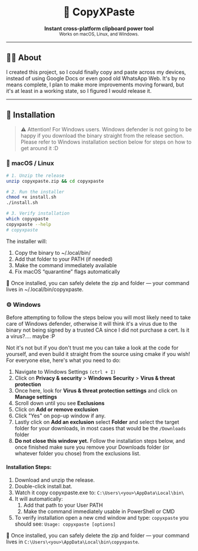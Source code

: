 <h1 align="center">🚀 CopyXPaste</h1>

<p align="center">
  <b>Instant cross-platform clipboard power tool</b><br>
  <sub>Works on macOS, Linux, and Windows.</sub>
</p>

---
## 🧑‍💻 About
I created this project, so I could finally copy and paste across my devices, instead of using Google Docs or even good old 
WhatsApp Web. It's by no means complete, I plan to make more improvements moving forward, but it's at least in a working 
state, so I figured I would release it.

---

## 🧩 Installation
> ⚠️ Attention! For Windows users. Windows defender is not going to be happy if you download the binary straight from the release section. Please refer to Windows installation section below for steps on how to get around it :D 

### 🐧 macOS / Linux

```bash
# 1. Unzip the release
unzip copyxpaste.zip && cd copyxpaste

# 2. Run the installer
chmod +x install.sh
./install.sh

# 3. Verify installation
which copyxpaste
copyxpaste --help
# copyxpaste
``` 

The installer will:
1. Copy the binary to ~/.local/bin/ 
2. Add that folder to your PATH (if needed)
3. Make the command immediately available 
4. Fix macOS “quarantine” flags automatically

🧹 Once installed, you can safely delete the zip and folder — your command lives in
~/.local/bin/copyxpaste.

### ⚙️ Windows
Before attempting to follow the steps below you will most likely need to take care of Windows defender,
otherwise it will think it's a virus due to the binary not being signed by a trusted CA since I did not purchase a cert. 
Is it a virus?.... maybe :P

Not it's not but if you don't trust me you can take a look at the code for yourself, and even build it straight from the source using cmake if you wish! For everyone else, here's what you need to do:

1. Navigate to Windows Settings `````(ctrl + I)`````
2. Click on **Privacy & security** > **Windows Security** > **Virus & threat protection**
3. Once here, look for **Virus & threat protection settings** and click on **Manage settings**
4. Scroll down until you see **Exclusions**
5. Click on **Add or remove exclusion**
6. Click "Yes" on pop-up window if any.
7. Lastly click on **Add an exclusion** select **Folder** and select the target folder for your downloads, in most cases that would be the ```/Downloads``` folder
8. **Do not close this window yet.** Follow the installation steps below, and once finished make sure you remove your Downloads folder (or whatever folder you chose) from the exclusions list. 

#### Installation Steps:
1. Download and unzip the release.
2. Double-click install.bat.
3. Watch it copy copyxpaste.exe to: `C:\Users\<you>\AppData\Local\bin\
`
4. It will automatically:
   1. Add that path to your User PATH 
   2. Make the command immediately usable in PowerShell or CMD
5. To verify installation open a new cmd window and type: `copyxpaste` you should see: 
`Usage: copyxpaste [options]`

🧹 Once installed, you can safely delete the zip and folder — your command lives in `C:\Users\<you>\AppData\Local\bin\copyxpaste`.
